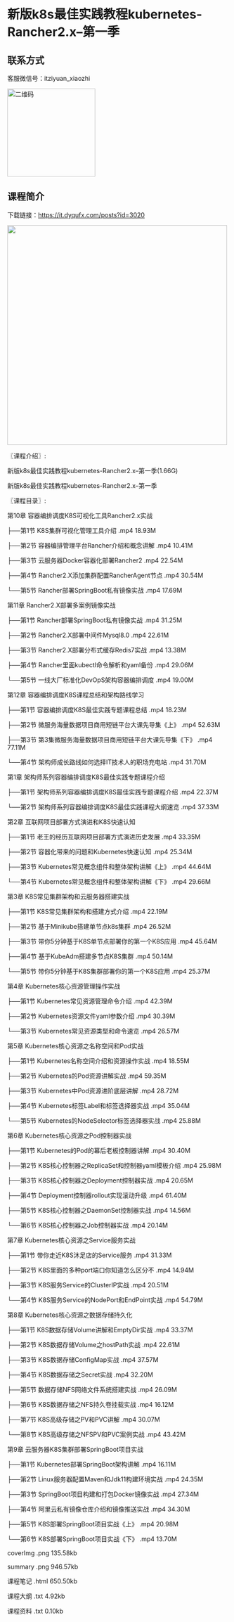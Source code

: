 # 新版k8s最佳实践教程kubernetes-Rancher2.x&#8211;第一季

## 联系方式

客服微信号：itziyuan_xiaozhi

<img src="https://ziyuanyun.oss-cn-guangzhou.aliyuncs.com/common/20240614073449/666b82192834a.jpg" width="200" height="200" alt="二维码">

## 课程简介

下载链接：https://it.dyqufx.com/posts?id=3020

<img src="https://ziyuanyun.oss-cn-guangzhou.aliyuncs.com/yun/20240515184917/6644932d624a6.jpg" width="500" alt="">

  〖课程介绍〗:

 新版k8s最佳实践教程kubernetes-Rancher2.x&#8211;第一季(1.66G)

 新版k8s最佳实践教程kubernetes-Rancher2.x&#8211;第一季



 〖课程目录〗:

 第10章 容器编排调度K8S可视化⼯具Rancher2.x实战

 ├──第1节 K8S集群可视化管理工具介绍 .mp4 18.93M

 ├──第2节 容器编排管理平台Rancher介绍和概念讲解 .mp4 10.41M

 ├──第3节 云服务器Docker容器化部署Rancher2 .mp4 22.54M

 ├──第4节 Rancher2.X添加集群配置RancherAgent节点 .mp4 30.54M

 └──第5节 Rancher部署SpringBoot私有镜像实战 .mp4 17.69M

 第11章 Rancher2.X部署多案例镜像实战

 ├──第1节 Rancher部署SpringBoot私有镜像实战 .mp4 31.25M

 ├──第2节 Rancher2.X部署中间件Mysql8.0 .mp4 22.61M

 ├──第3节 Rancher2.X部署分布式缓存Redis7实战 .mp4 13.38M

 ├──第4节 Rancher里面kubectl命令解析和yaml备份 .mp4 29.06M

 └──第5节 一线大厂标准化DevOpS架构容器编排调度 .mp4 19.00M

 第12章 容器编排调度K8S课程总结和架构路线学习

 ├──第1节 容器编排调度K8S最佳实践专题课程总结 .mp4 18.23M

 ├──第2节 微服务海量数据项⽬商⽤短链平台⼤课先导集《上》 .mp4 52.63M

 ├──第3节 第3集微服务海量数据项⽬商⽤短链平台⼤课先导集《下》 .mp4 77.11M

 └──第4节 架构师成长路线如何选择IT技术人的职场充电站 .mp4 31.70M

 第1章 架构师系列容器编排调度K8S最佳实践专题课程介绍

 ├──第1节 架构师系列容器编排调度K8S最佳实践专题课程介绍 .mp4 22.37M

 └──第2节 架构师系列容器编排调度K8S最佳实践课程大纲速览 .mp4 37.33M

 第2章 互联⽹项⽬部署⽅式演进和K8S快速认知

 ├──第1节 老王的经历互联网项目部署方式演进历史发展 .mp4 33.35M

 ├──第2节 容器化带来的问题和Kubernetes快速认知 .mp4 25.34M

 ├──第3节 Kubernetes常见概念组件和整体架构讲解《上》 .mp4 44.64M

 └──第4节 Kubernetes常见概念组件和整体架构讲解《下》 .mp4 29.66M

 第3章 K8S常⻅集群架构和云服务器搭建实战

 ├──第1节 K8S常见集群架构和搭建方式介绍 .mp4 22.19M

 ├──第2节 基于Minikube搭建单节点k8s集群 .mp4 26.52M

 ├──第3节 带你5分钟基于K8S单节点部署你的第一个K8S应用 .mp4 45.64M

 ├──第4节 基于KubeAdm搭建多节点K8S集群 .mp4 50.14M

 └──第5节 带你5分钟基于K8S集群部署你的第一个K8S应用 .mp4 25.37M

 第4章 Kubernetes核⼼资源管理操作实战

 ├──第1节 Kubernetes常见资源管理命令介绍 .mp4 42.39M

 ├──第2节 Kubernetes资源文件yaml参数介绍 .mp4 30.39M

 └──第3节 Kubernetes常见资源类型和命令速览 .mp4 26.57M

 第5章 Kubernetes核⼼资源之名称空间和Pod实战

 ├──第1节 Kubernetes名称空间介绍和资源操作实战 .mp4 18.55M

 ├──第2节 Kubernetes的Pod资源讲解实战 .mp4 59.35M

 ├──第3节 Kubernetes中Pod资源进阶底层讲解 .mp4 28.72M

 ├──第4节 Kubernetes标签Label和标签选择器实战 .mp4 35.04M

 └──第5节 Kubernetes的NodeSelector标签选择器实战 .mp4 25.88M

 第6章 Kubernetes核⼼资源之Pod控制器实战

 ├──第1节 Kubernetes的Pod的幕后老板控制器讲解 .mp4 30.40M

 ├──第2节 K8S核心控制器之ReplicaSet和控制器yaml模板介绍 .mp4 25.98M

 ├──第3节 K8S核心控制器之Deployment控制器实战 .mp4 20.65M

 ├──第4节 Deployment控制器rollout实现滚动升级 .mp4 61.40M

 ├──第5节 K8S核心控制器之DaemonSet控制器实战 .mp4 14.56M

 └──第6节 K8S核心控制器之Job控制器实战 .mp4 20.14M

 第7章 Kubernetes核⼼资源之Service服务实战

 ├──第1节 带你走近K8S沐足店的Service服务 .mp4 31.33M

 ├──第2节 K8S里面的多种port端口你知道怎么区分不 .mp4 14.94M

 ├──第3节 K8S服务Service的ClusterIP实战 .mp4 20.51M

 └──第4节 K8S服务Service的NodePort和EndPoint实战 .mp4 54.79M

 第8章 Kubernetes核⼼资源之数据存储持久化

 ├──第1节 K8S数据存储Volume讲解和EmptyDir实战 .mp4 33.37M

 ├──第2节 K8S数据存储Volume之hostPath实战 .mp4 22.61M

 ├──第3节 K8S数据存储ConfigMap实战 .mp4 37.57M

 ├──第4节 K8S数据存储之Secret实战 .mp4 32.20M

 ├──第5节 数据存储NFS网络文件系统搭建实战 .mp4 26.09M

 ├──第6节 K8S数据存储之NFS持久卷挂载实战 .mp4 16.12M

 ├──第7节 K8S高级存储之PV和PVC讲解 .mp4 30.07M

 └──第8节 K8S高级存储之NFSPV和PVC案例实战 .mp4 43.42M

 第9章 云服务器K8S集群部署SpringBoot项⽬实战

 ├──第1节 Kubernetes部署SpringBoot架构讲解 .mp4 16.11M

 ├──第2节 Linux服务器配置Maven和Jdk11构建环境实战 .mp4 24.35M

 ├──第3节 SpringBoot项目构建和打包Docker镜像实战 .mp4 27.34M

 ├──第4节 阿里云私有镜像仓库介绍和镜像推送实战 .mp4 34.30M

 ├──第5节 K8S部署SpringBoot项目实战《上》 .mp4 20.98M

 └──第6节 K8S部署SpringBoot项目实战《下》 .mp4 13.70M

 coverImg .png 135.58kb

 summary .png 946.57kb

 课程笔记 .html 650.50kb

 课程大纲 .txt 4.92kb

 课程资料 .txt 0.10kb

  